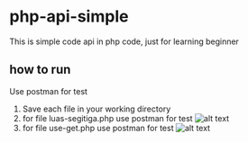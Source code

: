 # php-api-simple
This is simple code api in php code, just for learning beginner
## how to run
Use postman for test
1. Save each file in your working directory
2. for file luas-segitiga.php use postman for test
![alt text](https://iili.io/JtF0nR.jpg)
3. for file use-get.php use postman for test
![alt text](https://iili.io/Jtf5hJ.jpg)

